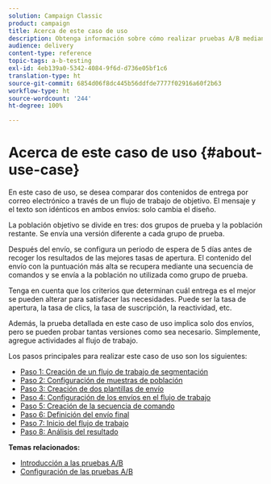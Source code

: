 ```yaml
---
solution: Campaign Classic
product: campaign
title: Acerca de este caso de uso
description: Obtenga información sobre cómo realizar pruebas A/B mediante un caso de uso dedicado.
audience: delivery
content-type: reference
topic-tags: a-b-testing
exl-id: 4eb139a0-5342-4084-9f6d-d736e05bf1c6
translation-type: ht
source-git-commit: 6854d06f8dc445b56ddfde7777f02916a60f2b63
workflow-type: ht
source-wordcount: '244'
ht-degree: 100%

---
```


# Acerca de este caso de uso {#about-use-case}

En este caso de uso, se desea comparar dos contenidos de entrega por correo electrónico a través de un flujo de trabajo de objetivo. El mensaje y el texto son idénticos en ambos envíos: solo cambia el diseño.

La población objetivo se divide en tres: dos grupos de prueba y la población restante. Se envía una versión diferente a cada grupo de prueba.

Después del envío, se configura un periodo de espera de 5 días antes de recoger los resultados de las mejores tasas de apertura. El contenido del envío con la puntuación más alta se recupera mediante una secuencia de comandos y se envía a la población no utilizada como grupo de prueba.

Tenga en cuenta que los criterios que determinan cuál entrega es el mejor se pueden alterar para satisfacer las necesidades. Puede ser la tasa de apertura, la tasa de clics, la tasa de suscripción, la reactividad, etc.

Además, la prueba detallada en este caso de uso implica solo dos envíos, pero se pueden probar tantas versiones como sea necesario. Simplemente, agregue actividades al flujo de trabajo.

Los pasos principales para realizar este caso de uso son los siguientes:

* [Paso 1: Creación de un flujo de trabajo de segmentación](../../delivery/using/a-b-testing-uc-targeting-workflow.md)
* [Paso 2: Configuración de muestras de población](../../delivery/using/a-b-testing-uc-population-samples.md)
* [Paso 3: Creación de dos plantillas de envío](../../delivery/using/a-b-testing-uc-delivery-templates.md)
* [Paso 4: Configuración de los envíos en el flujo de trabajo](../../delivery/using/a-b-testing-uc-configuring-deliveries.md)
* [Paso 5: Creación de la secuencia de comando](../../delivery/using/a-b-testing-uc-script.md)
* [Paso 6: Definición del envío final](../../delivery/using/a-b-testing-uc-final-delivery.md)
* [Paso 7: Inicio del flujo de trabajo](../../delivery/using/a-b-testing-uc-start-workflow.md)
* [Paso 8: Análisis del resultado](../../delivery/using/a-b-testing-uc-analyzing.md)

**Temas relacionados:**

* [Introducción a las pruebas A/B](../../delivery/using/get-started-a-b-testing.md)
* [Configuración de las pruebas A/B](../../delivery/using/configuring-a-b-testing.md)
